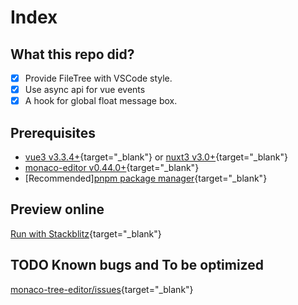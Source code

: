 # Index

## What this repo did?

- [x] Provide FileTree with VSCode style.
- [x] Use async api for vue events
- [x] A hook for global float message box.

## Prerequisites

- [vue3 v3.3.4+](https://vuejs.org/){target="\_blank"} or [nuxt3 v3.0+](https://nuxt.com/){target="\_blank"}
- [monaco-editor v0.44.0+](https://microsoft.github.io/monaco-editor/){target="\_blank"}
- \[Recommended][pnpm package manager](https://pnpm.io/){target="\_blank"}

## Preview online

[Run with Stackblitz](https://stackblitz.com/~/github.com/AlphaFoxz/monaco-tree-editor){target="\_blank"}

## TODO Known bugs and To be optimized

[monaco-tree-editor/issues](https://github.com/AlphaFoxz/monaco-tree-editor/issues){target="\_blank"}
